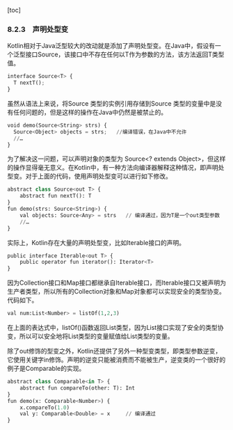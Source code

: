 [toc]

### 8.2.3　声明处型变

Kotlin相对于Java泛型较大的改动就是添加了声明处型变。在Java中，假设有一个泛型接口Source<T>，该接口中不存在任何以T作为参数的方法，该方法返回T类型值。

```python
interface Source<T> {
  T nextT();
}
```

虽然从语法上来说，将Source <String>类型的实例引用存储到Source <Object>类型的变量中是没有任何问题的，但是这样的操作在Java中仍然是被禁止的。

```python
void demo(Source<String> strs) {
  Source<Object> objects = strs;   //编译错误，在Java中不允许
  //…
}
```

为了解决这一问题，可以声明对象的类型为 Source<? extends Object>，但这样的操作显得毫无意义。在Kotlin中，有一种方法向编译器解释这种情况，即声明处型变。对于上面的代码，使用声明处型变可以进行如下修改。

```python
abstract class Source<out T> {
    abstract fun nextT(): T
}
fun demo(strs: Source<String>) {
    val objects: Source<Any> = strs   // 编译通过，因为T是一个out类型参数
    //…
}
```

实际上，Kotlin存在大量的声明处型变，比如Iterable接口的声明。

```python
public interface Iterable<out T> {
    public operator fun iterator(): Iterator<T>
}
```

因为Collection接口和Map接口都继承自Iterable接口，而Iterable接口又被声明为生产者类型，所以所有的Collection对象和Map对象都可以实现安全的类型协变。代码如下。

```python
val num:List<Number> = listOf(1,2,3)
```

在上面的表达式中，listOf()函数返回List<Int>类型，因为List接口实现了安全的类型协变，所以可以安全地将List<Int>类型的变量赋值给List<Number>类型的变量。

除了out修饰的型变之外，Kotlin还提供了另外一种型变类型，即类型参数逆变，它使用关键字in修饰。声明的逆变只能被消费而不能被生产，逆变类的一个很好的例子是Comparable的实现。

```python
abstract class Comparable<in T> {
    abstract fun compareTo(other: T): Int
}
fun demo(x: Comparable<Number>) {
    x.compareTo(1.0) 
    val y: Comparable<Double> = x     // 编译通过
}
```

